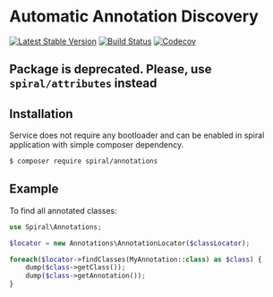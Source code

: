 # Automatic Annotation Discovery
[![Latest Stable Version](https://poser.pugx.org/spiral/annotations/version)](https://packagist.org/packages/spiral/annotations)
[![Build Status](https://travis-ci.org/spiral/annotations.svg?branch=master)](https://travis-ci.org/spiral/annotations)
[![Codecov](https://codecov.io/gh/spiral/annotations/graph/badge.svg)](https://codecov.io/gh/spiral/annotations)

## Package is deprecated. Please, use `spiral/attributes` instead

## Installation
Service does not require any bootloader and can be enabled in spiral application with simple composer dependency.

```bash
$ composer require spiral/annotations 
```

## Example
To find all annotated classes:

```php
use Spiral\Annotations;

$locator = new Annotations\AnnotationLocator($classLocator); 

foreach($locator->findClasses(MyAnnotation::class) as $class) {
    dump($class->getClass());
    dump($class->getAnnotation());
} 
```